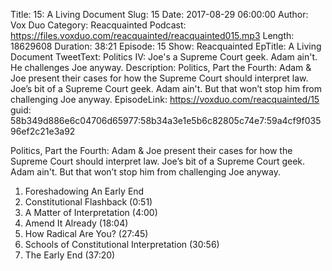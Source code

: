 Title: 15: A Living Document
Slug: 15
Date: 2017-08-29 06:00:00
Author: Vox Duo
Category: Reacquainted
Podcast: https://files.voxduo.com/reacquainted/reacquainted015.mp3
Length: 18629608
Duration: 38:21
Episode: 15
Show: Reacquainted
EpTitle: A Living Document
TweetText: Politics IV: Joe's a Supreme Court geek. Adam ain't. He challenges Joe anyway.
Description: Politics, Part the Fourth: Adam & Joe present their cases for how the Supreme Court should interpret law. Joe’s bit of a Supreme Court geek. Adam ain't. But that won’t stop him from challenging Joe anyway.
EpisodeLink: https://voxduo.com/reacquainted/15
guid: 58b349d886e6c04706d65977:58b34a3e1e5b6c82805c74e7:59a4cf9f03596ef2c21e3a92

Politics, Part the Fourth: Adam & Joe present their cases for how the Supreme Court should interpret law. Joe’s bit of a Supreme Court geek. Adam ain't. But that won’t stop him from challenging Joe anyway.





1. Foreshadowing An Early End
2. Constitutional Flashback (0:51)
3. A Matter of Interpretation (4:00)
4. Amend It Already (18:04)
5. How Radical Are You? (27:45)
6. Schools of Constitutional Interpretation (30:56)
7. The Early End (37:20)

